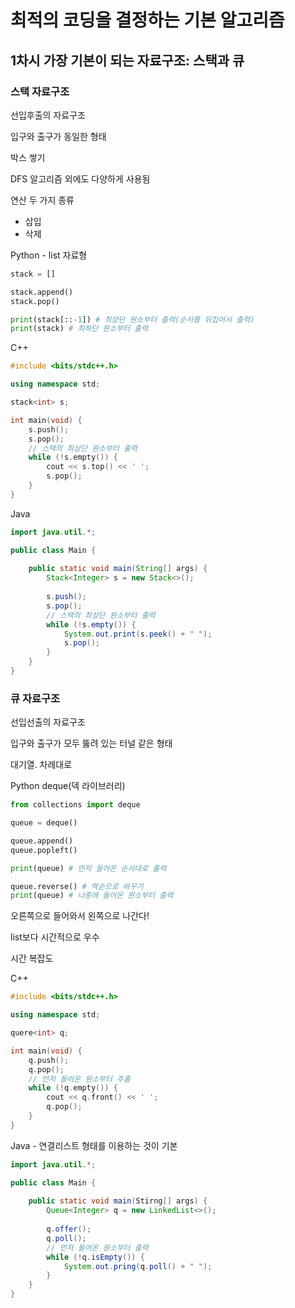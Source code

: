# 최적의 코딩을 결정하는 기본 알고리즘

## 1차시 가장 기본이 되는 자료구조: 스택과 큐

### 스택 자료구조

선입후출의 자료구조

입구와 출구가 동일한 형태

박스 쌓기 

DFS 알고리즘 외에도 다양하게 사용됨



연산 두 가지 종류

- 삽입
- 삭제



Python - list 자료형

```python
stack = []

stack.append()
stack.pop()

print(stack[::-1]) # 최상단 원소부터 출력(순서를 뒤집어서 출력)
print(stack) # 최하단 원소부터 출력
```



C++

```c++
#include <bits/stdc++.h>

using namespace std;

stack<int> s;

int main(void) {
    s.push();
    s.pop();
    // 스택의 최상단 원소부터 출력
    while (!s.empty()) {
        cout << s.top() << ' ';
        s.pop();
    }
}
```



Java

```java
import java.util.*;

public class Main {
    
    public static void main(String[] args) {
        Stack<Integer> s = new Stack<>();
        
        s.push();
        s.pop();
        // 스택의 최상단 원소부터 출력
        while (!s.empty()) {
            System.out.print(s.peek() + " ");
            s.pop();
        }
    }
}
```





### 큐 자료구조

선입선출의 자료구조

입구와 출구가 모두 뚫려 있는 터널 같은 형태

대기열. 차례대로



Python deque(덱 라이브러리)

```python
from collections import deque

queue = deque()

queue.append()
queue.popleft()

print(queue) # 먼저 들어온 순서대로 출력

queue.reverse() # 역순으로 바꾸기
print(queue) # 나중에 들어온 원소부터 출력
```

오른쪽으로 들어와서 왼쪽으로 나간다!

list보다 시간적으로 우수



시간 복잡도



C++

```c++
#include <bits/stdc++.h>

using namespace std;

quere<int> q;

int main(void) {
    q.push();
    q.pop();
    // 먼저 들어온 원소부터 추출
    while (!q.empty()) {
        cout << q.front() << ' ';
        q.pop();
    }
}
```



Java - 연결리스트 형태를 이용하는 것이 기본

```java
import java.util.*;

public class Main {
    
    public static void main(Stirng[] args) {
        Queue<Integer> q = new LinkedList<>();
        
        q.offer();
        q.poll();
        // 먼저 들어온 원소부터 출력
        while (!q.isEmpty()) {
            System.out.pring(q.poll() + " ");
        }
    }
}
```

